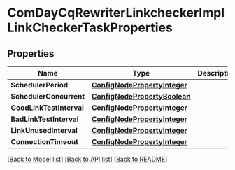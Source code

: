 # ComDayCqRewriterLinkcheckerImplLinkCheckerTaskProperties

## Properties
Name | Type | Description | Notes
------------ | ------------- | ------------- | -------------
**SchedulerPeriod** | [**ConfigNodePropertyInteger**](configNodePropertyInteger.md) |  | [optional] 
**SchedulerConcurrent** | [**ConfigNodePropertyBoolean**](configNodePropertyBoolean.md) |  | [optional] 
**GoodLinkTestInterval** | [**ConfigNodePropertyInteger**](configNodePropertyInteger.md) |  | [optional] 
**BadLinkTestInterval** | [**ConfigNodePropertyInteger**](configNodePropertyInteger.md) |  | [optional] 
**LinkUnusedInterval** | [**ConfigNodePropertyInteger**](configNodePropertyInteger.md) |  | [optional] 
**ConnectionTimeout** | [**ConfigNodePropertyInteger**](configNodePropertyInteger.md) |  | [optional] 

[[Back to Model list]](../README.md#documentation-for-models) [[Back to API list]](../README.md#documentation-for-api-endpoints) [[Back to README]](../README.md)


